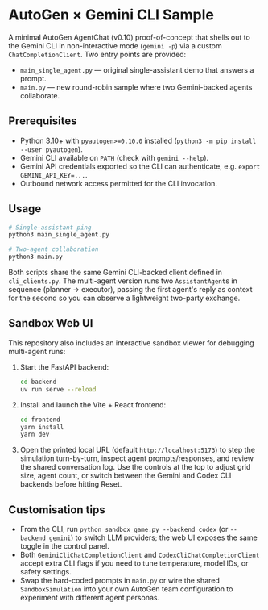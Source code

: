 # AutoGen × Gemini CLI Sample

A minimal AutoGen AgentChat (v0.10) proof-of-concept that shells out to the
Gemini CLI in non-interactive mode (`gemini -p`) via a custom
`ChatCompletionClient`. Two entry points are provided:

- `main_single_agent.py` — original single-assistant demo that answers a prompt.
- `main.py` — new round-robin sample where two Gemini-backed agents collaborate.

## Prerequisites

- Python 3.10+ with `pyautogen>=0.10.0` installed (`python3 -m pip install --user pyautogen`).
- Gemini CLI available on `PATH` (check with `gemini --help`).
- Gemini API credentials exported so the CLI can authenticate, e.g. `export GEMINI_API_KEY=...`.
- Outbound network access permitted for the CLI invocation.

## Usage

```bash
# Single-assistant ping
python3 main_single_agent.py

# Two-agent collaboration
python3 main.py
```

Both scripts share the same Gemini CLI-backed client defined in `cli_clients.py`.
The multi-agent version runs two `AssistantAgent`s in sequence (planner →
executor), passing the first agent's reply as context for the second so you can
observe a lightweight two-party exchange.

## Sandbox Web UI

This repository also includes an interactive sandbox viewer for debugging
multi-agent runs:

1. Start the FastAPI backend:
   ```bash
   cd backend
   uv run serve --reload
   ```
2. Install and launch the Vite + React frontend:
   ```bash
   cd frontend
   yarn install
   yarn dev
   ```
3. Open the printed local URL (default `http://localhost:5173`) to step the
   simulation turn-by-turn, inspect agent prompts/responses, and review the
   shared conversation log. Use the controls at the top to adjust grid size,
   agent count, or switch between the Gemini and Codex CLI backends before
   hitting Reset.

## Customisation tips

- From the CLI, run `python sandbox_game.py --backend codex` (or `--backend gemini`)
  to switch LLM providers; the web UI exposes the same toggle in the control
  panel.
- Both `GeminiCliChatCompletionClient` and `CodexCliChatCompletionClient` accept
  extra CLI flags if you need to tune temperature, model IDs, or safety settings.
- Swap the hard-coded prompts in `main.py` or wire the shared `SandboxSimulation`
  into your own AutoGen team configuration to experiment with different agent
  personas.
